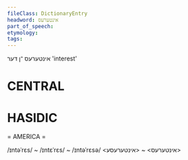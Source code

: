 ```yaml
---
fileClass: DictionaryEntry
headword: אינטערעס
part_of_speech: 
etymology: 
tags: 
---
```

אינטערעס
־ן
דער
'interest'

CENTRAL
========

HASIDIC
=======
= AMERICA = 

/ɪntəˈrɛs/ ~ /ɪntɛˈrɛs/ ~ /ɪntəˈrɛsə/ <אינטערעס> ~ <אינטערעסע>